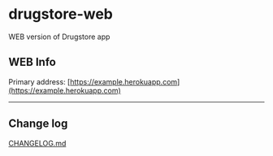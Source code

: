 # drugstore-web

WEB version of Drugstore app

## WEB Info

Primary address: [https://example.herokuapp.com](https://example.herokuapp.com)

***

## Change log

[CHANGELOG.md](CHANGELOG.md)
